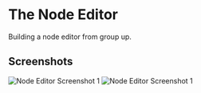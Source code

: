 # The Node Editor

Building a node editor from group up.

## Screenshots

![Node Editor Screenshot 1](https://github.com/iartist93/the-node-editor/blob/master/node-editor-progress-3.gif?raw=true)
![Node Editor Screenshot 1](https://github.com/iartist93/the-node-editor/blob/master/node-editor-screenshot-3-2.gif?raw=true)
